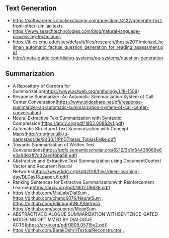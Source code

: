 ## Text Generation
   *  https://softwarerecs.stackexchange.com/questions/4122/generate-text-from-other-similar-texts
   *  https://www.searchtechnologies.com/blog/natural-language-processing-techniques
   *  https://lti.cs.cmu.edu/sites/default/files/research/thesis/2011/michael_heilman_automatic_factual_question_generation_for_reading_assessment.pdf
   *  http://meta-guide.com/dialog-systems/qa-systems/question-generation

## Summarization
   *  A Repository of Corpora for Summarization(https://www.aclweb.org/anthology/L18-1509)
   *  Response Summarizer: An Automatic Summarization System of Call Center Conversation(https://www.slideshare.net/pfi/response-summarizer-an-automatic-summarization-system-of-call-center-conversation)
   *  Neural Extractive Text Summarization with Syntactic Compression(https://arxiv.org/pdf/1902.00863v1.pdf)
   *  Automatic Structured Text Summarization with Concept Maps(http://tuprints.ulb.tu-darmstadt.de/8430/1/PhDThesis_TobiasFalke.pdf)
   * Towards Summarization of Written Text Conversations(https://pdfs.semanticscholar.org/8212/3b1d54436069e6e3a9462ff7d32aedf6ba58.pdf)
   * Abstractive and Extractive Text Summarization using DocumentContext Vector and Recurrent Neural Networks(https://www.kdd.org/kdd2018/files/deep-learning-day/DLDay18_paper_6.pdf)
   * Ranking Sentences for Extractive Summarizationwith Reinforcement Learning(https://arxiv.org/pdf/1802.08636.pdf)
   * https://github.com/MiuLab/DialSum , https://github.com/cheng6076/NeuralSum , https://github.com/EdinburghNLP/Refresh , https://github.com/sosuperic/MeanSum
   * ABSTRACTIVE DIALOGUE SUMMARIZATION WITHSENTENCE-GATED MODELING OPTIMIZED BY DIALOGUE ACTS(https://arxiv.org/pdf/1809.05715v2.pdf)
   * https://github.com/BarakOshri/TextualReconstructor , 

